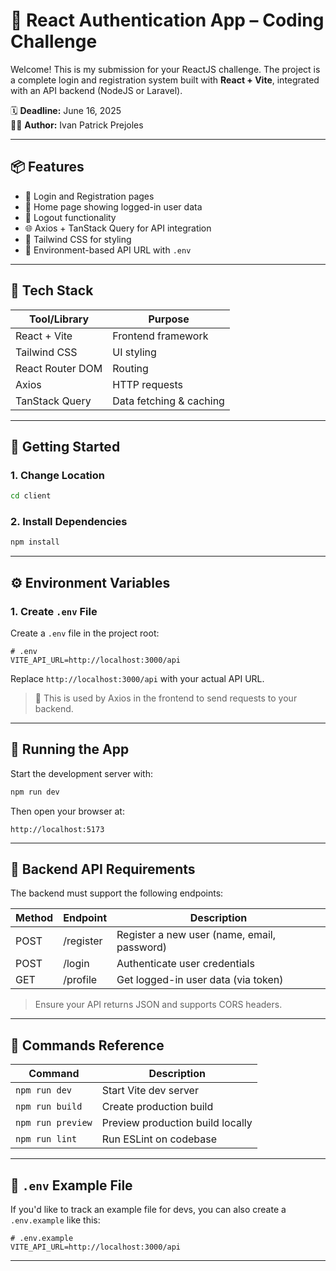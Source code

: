 # 🔐 React Authentication App – Coding Challenge

Welcome! This is my submission for your ReactJS challenge. The project is a complete login and registration system built with **React + Vite**, integrated with an API backend (NodeJS or Laravel).

🗓️ **Deadline:** June 16, 2025  
👨‍💻 **Author:** Ivan Patrick Prejoles

---

## 📦 Features

- 🔐 Login and Registration pages
- 👤 Home page showing logged-in user data
- 🚪 Logout functionality
- 🌐 Axios + TanStack Query for API integration
- 🎨 Tailwind CSS for styling
- 📁 Environment-based API URL with `.env`

---

## 🧰 Tech Stack

| Tool/Library          | Purpose                 |
| --------------------- | ----------------------- |
| React + Vite          | Frontend framework      |
| Tailwind CSS          | UI styling              |
| React Router DOM      | Routing                 |
| Axios                 | HTTP requests           |
| TanStack Query        | Data fetching & caching |

---

## 🚀 Getting Started

### 1. Change Location

```bash
cd client
```

### 2. Install Dependencies

```bash
npm install
```

---

## ⚙️ Environment Variables

### 1. Create `.env` File

Create a `.env` file in the project root:

```env
# .env
VITE_API_URL=http://localhost:3000/api
```

Replace `http://localhost:3000/api` with your actual API URL.

> 📌 This is used by Axios in the frontend to send requests to your backend.

---

## 🧪 Running the App

Start the development server with:

```bash
npm run dev
```

Then open your browser at:

```
http://localhost:5173
```

---

## 🔐 Backend API Requirements

The backend must support the following endpoints:

| Method | Endpoint  | Description                                 |
| ------ | --------- | ------------------------------------------- |
| POST   | /register | Register a new user (name, email, password) |
| POST   | /login    | Authenticate user credentials               |
| GET    | /profile  | Get logged-in user data (via token)         |

> Ensure your API returns JSON and supports CORS headers.

---

## 📜 Commands Reference

| Command           | Description                      |
| ----------------- | -------------------------------- |
| `npm run dev`     | Start Vite dev server            |
| `npm run build`   | Create production build          |
| `npm run preview` | Preview production build locally |
| `npm run lint`    | Run ESLint on codebase           |

---

## 📁 `.env` Example File

If you'd like to track an example file for devs, you can also create a `.env.example` like this:

```env
# .env.example
VITE_API_URL=http://localhost:3000/api
```

---
